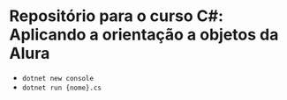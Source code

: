 # Repositório para o curso C#: Aplicando a orientação a objetos da Alura

- `dotnet new console`
- `dotnet run {nome}.cs`